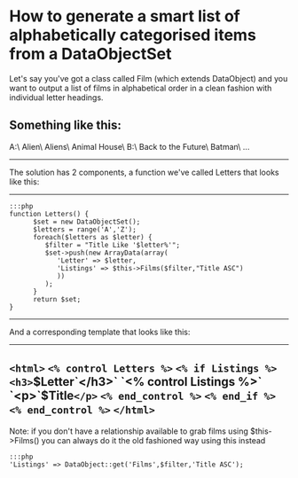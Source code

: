 # How to generate a smart list of alphabetically categorised items from a DataObjectSet

Let's say you've got a class called Film (which extends DataObject) and you want to output a list of films in
alphabetical order in a clean fashion with individual letter headings.

Something like this:
----


A:\\
Alien\\
Aliens\\
Animal House\\
B:\\
Back to the Future\\
Batman\\
...

----


The solution has 2 components, a function we've called Letters that looks like this:

----

	:::php
	function Letters() { 
	      $set = new DataObjectSet(); 
	      $letters = range('A','Z');
	      foreach($letters as $letter) { 
	         $filter = "Title Like '$letter%'"; 
	         $set->push(new ArrayData(array( 
	            'Letter' => $letter, 
	            'Listings' => $this->Films($filter,"Title ASC") 
	            )) 
	         ); 
	      } 
	      return $set; 
	}

----


And a corresponding template that looks like this:

----
`<html>`
`<% control Letters %>`
`<% if Listings %>`
`<h3>`$Letter`</h3>`
`<% control Listings %>`
`<p>`$Title`</p>`
`<% end_control %>`
`<% end_if %>`
`<% end_control %>`
`</html>`
----

Note: if you don't have a relationship available to grab films using $this->Films() you can always do it the old
fashioned way using this instead

	:::php
	'Listings' => DataObject::get('Films',$filter,'Title ASC');


